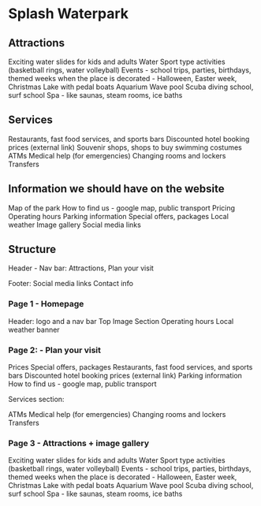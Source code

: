 # Splash Waterpark

## Attractions

Exciting water slides for kids and adults
Water Sport type activities (basketball rings, water volleyball)
Events - school trips, parties, birthdays, themed weeks when the place is decorated - Halloween, Easter week, Christmas
Lake with pedal boats
Аquarium
Wave pool
Scuba diving school, surf school
Spa - like saunas, steam rooms, ice baths

## Services

Restaurants, fast food services, and sports bars
Discounted hotel booking prices (external link)
Souvenir shops, shops to buy swimming costumes
ATMs
Medical help (for emergencies)
Changing rooms and lockers
Transfers

## Information we should have on the website

Map of the park
How to find us - google map, public transport
Pricing
Operating hours
Parking information
Special offers, packages
Local weather
Image gallery
Social media links

## Structure

Header - Nav bar: Attractions, Plan your visit

Footer:
Social media links
Contact info

### Page 1 - Homepage

Header: logo and a nav bar
Top Image Section
Operating hours
Local weather banner

### Page 2: - Plan your visit

Prices
Special offers, packages
Restaurants, fast food services, and sports bars
Discounted hotel booking prices (external link)
Parking information
How to find us - google map, public transport

Services section:

ATMs
Medical help (for emergencies)
Changing rooms and lockers
Transfers

### Page 3 - Attractions + image gallery

Exciting water slides for kids and adults
Water Sport type activities (basketball rings, water volleyball)
Events - school trips, parties, birthdays, themed weeks when the place is decorated - Halloween, Easter week, Christmas
Lake with pedal boats
Аquarium
Wave pool
Scuba diving school, surf school
Spa - like saunas, steam rooms, ice baths
